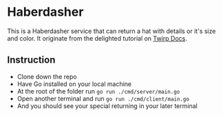 # Haberdasher

This is a Haberdasher service that can return a hat with details or it's size and color. It originate from the delighted tutorial on [Twirp Docs](https://twitchtv.github.io/twirp/docs/intro.html).

## Instruction
* Clone down the repo
* Have Go installed on your local machine
* At the root of the folder run ```go run ./cmd/server/main.go```
* Open another terminal and run ```go run ./cmd/client/main.go```
* And you should see your special returning in your later terminal